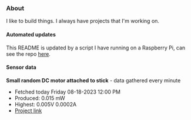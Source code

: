 ### About
I like to build things. I always have projects that I'm working on.

#### Automated updates
This README is updated by a script I have running on a Raspberry Pi, can see the repo [here](https://github.com/jdc-cunningham/raspi-git-repo-updater).

#### Sensor data


**Small random DC motor attached to stick** - data gathered every minute
- Fetched today Friday 08-18-2023 12:00 PM
- Produced: 0.015 mW
- Highest: 0.005V 0.0002A
- [Project link](https://github.com/jdc-cunningham/turbine-raspi)